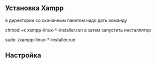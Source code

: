 ## Установка Xampp 
в директории со скачанным пакетом надо дать команду

chmod +x xampp-linux-*-installer.run
а затем запустить инсталлятор

sudo ./xampp-linux-*-installer.run

## Настройка 